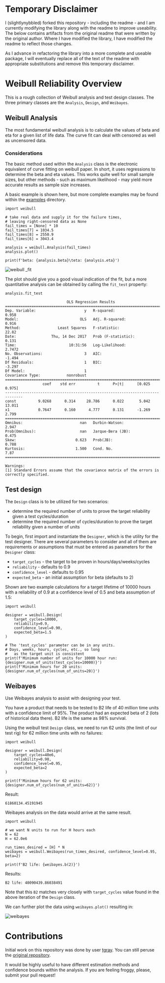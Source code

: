 # Temporary Disclaimer

I (slightlynybbled) forked this repository - including the readme - and I am currently modifying the library along with the readme to improve useability.  The below contains artifacts from the original readme that were written by the original author.  Where I have modified the library, I have modified the readme to reflect those changes.

As I advance in refactoring the library into a more complete and useable package, I will eventually replace all of the text of the readme with appropriate substitutions and remove this temporary disclaimer.

# Weibull Reliability Overview

This is a rough collection of Weibull analysis and test design classes.  The three primary classes are the `Analysis`, `Design`, and `Weibayes`.

## Weibull Analysis

The most fundamental weibull analysis is to calculate the values of beta and eta for a given list of life data.  The curve fit can deal with censored as well as uncensored data.  

### Considerations

The basic method used within the `Analysis` class is the electronic equivalent of curve fitting on weibull paper.  In short, it uses regressions to determine the beta and eta values.  This works quite well for small sample sizes, but other methods - such as maximum likelihood - may yield more accurate results as sample size increases.

A basic example is shown here, but more complete examples may be found within the [examples](examples/) directory.

    import weibull
    
    # take real data and supply it for the failure times,
    # leaving right-censored data as None
    fail_times = [None] * 10
    fail_times[7] = 1034.5
    fail_times[8] = 2550.9
    fail_times[6] = 3043.4
    
    analysis = weibull.Analysis(fail_times)
    analysis.plot()
    
    print(f'beta: {analysis.beta}\teta: {analysis.eta}')

![weibull _fit](images/weibull-fit.png)

The plot should give you a good visual indication of the fit, but a more quantitative analysis can be obtained by calling the `fit_test` property:

    analysis.fit_test
    
                                OLS Regression Results                            
    ==============================================================================
    Dep. Variable:                      y   R-squared:                       0.958
    Model:                            OLS   Adj. R-squared:                  0.916
    Method:                 Least Squares   F-statistic:                     22.82
    Date:                Thu, 14 Dec 2017   Prob (F-statistic):              0.131
    Time:                        10:31:56   Log-Likelihood:                 2.7472
    No. Observations:                   3   AIC:                            -1.494
    Df Residuals:                       1   BIC:                            -3.297
    Df Model:                           1                                         
    Covariance Type:            nonrobust                                         
    ==============================================================================
                     coef    std err          t      P>|t|      [0.025      0.975]
    ------------------------------------------------------------------------------
    const          9.0268      0.314     28.786      0.022       5.042      13.011
    x1             0.7647      0.160      4.777      0.131      -1.269       2.799
    ==============================================================================
    Omnibus:                          nan   Durbin-Watson:                   2.947
    Prob(Omnibus):                    nan   Jarque-Bera (JB):                0.475
    Skew:                           0.623   Prob(JB):                        0.788
    Kurtosis:                       1.500   Cond. No.                         7.87
    ==============================================================================
    
    Warnings:
    [1] Standard Errors assume that the covariance matrix of the errors is correctly specified.

## Test design

The `Design` class is to be utilized for two scenarios:

 - determine the required number of units to prove the target reliability given a test cycles/duration
 - determine the required number of cycles/duration to prove the target reliability given a number of units
 
To begin, first import and instantiate the `Designer`, which is the utility for the test designer.  There are several parameters to consider and all of them are requirements or assumptions that must be entered as parameters for the `Designer` class:

 - `target_cycles` - the target to be proven in hours/days/weeks/cycles
 - `reliability` - defaults to 0.9
 - `confidence_level` - defaults to 0.95
 - `expected_beta` - an initial assumption for beta (defaults to 2)

Shown are two example calculations for a target lifetime of 10000 hours with a reliability of 0.9 at a confidence level of 0.5 and beta assumption of 1.5:

    import weibull
    
    designer = weibull.Design(
        target_cycles=10000,
        reliability=0.9,
        confidence_level=0.90,
        expected_beta=1.5
    )
    
    # The 'test_cycles' parameter can be in any units.
    # Days, weeks, hours, cycles, etc., so long
    #   as the target unit is consistent
    print(f'Minimum number of units for 10000 hour run: {designer.num_of_units(test_cycles=10000)}')
    print(f'Minimum hours for 20 units: {designer.num_of_cycles(num_of_units=20)}')

## Weibayes

Use Weibayes analysis to assist with designing your test.

You have a product that needs to be tested to B2 life of 40 million time units with a confidence limit of 95%.  The product had an expected beta of 2 (lots of historical data there).  B2 life is the same as 98% survival. 

Using the weibull test `Design` class, we need to run 62 units (the limit of our test rig) for 62 million time units with no failures:

    import weibull
    
    designer = weibull.Design(
        target_cycles=40e6,
        reliability=0.98,
        confidence_level=0.95,
        expected_beta=2
    )
    
    print(f'Minimum hours for 62 units: {designer.num_of_cycles(num_of_units=62)}')
    
Result:

    61860134.45191945

Weibayes analysis on the data would arrive at the same result.

    import weibull
    
    # we want N units to run for H hours each
    N = 62
    H = 62.0e6
    
    run_times_desired = [H] * N
    weibayes = weibull.Weibayes(run_times_desired, confidence_level=0.95, beta=2)
    
    print(f'B2 life: {weibayes.b(2)}')
    
Results:

    B2 life: 40090439.86038491
    
Note that this `B2` matches very closely with `target_cycles` value found in the above iteration of the `Design` class.

We can further plot the data using `weibayes.plot()` resulting in:

![weibayes](images/weibayes.png)

# Contributions

Initial work on this repository was done by user [tgray](https://github.com/tgray).  You can still peruse the [original repository](https://github.com/tgray/weibull).

It would be highly useful to have different estimation methods and confidence bounds within the analysis.  If you are feeling froggy, please, submit your pull request!
